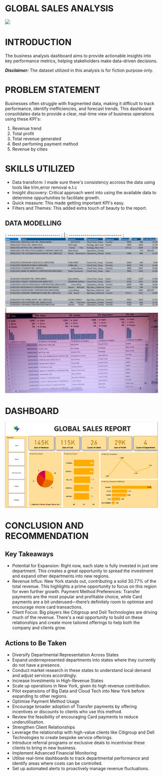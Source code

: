 # GLOBAL SALES ANALYSIS
![](Introduction.jpg)

# INTRODUCTION

The business analysis dashboard aims to provide actionable insights into key performance metrics, helping stakeholders make data-driven decisions.

**_Disclaimer:_** The dataset utilized in this analysis is for fiction purpose only.

# PROBLEM STATEMENT

Businesses often struggle with fragmented data, making it difficult to track performance, identify inefficiencies, and forecast trends. This dashboard consolidates data to provide a clear, real-time view of business operations using these KPI's:
1. Revenue trend
2. Total profit
3. Total revenue generated
4. Best perfoming payment method
5. Revenue by cities

# SKILLS UTILIZED

- Data transform: I made sure there's consistency accross the data using tools like trim,error removal e.t.c
- Insight discovery: Critical approach went into using the available data to determine oppurtunities to facilitate growth.
- Quick measure: This made getting important KPI's easy.
- Filters and Themes: This added extra touch of beauty to the report.

## DATA MODELLING

: --------------------------- : | : --------------------------- :
 ![](Excel_data.png) | ![](Query_View.jpg)

# DASHBOARD

![](Dashboard.png)

# CONCLUSION AND RECOMMENDATION

## Key Takeaways

- Potential for Expansion: Right now, each state is fully invested in just one department. This creates a great opportunity to spread the investment and expand other departments into new regions.
- Revenue Influx: New York stands out, contributing a solid 30.77% of the total revenue. This highlights a prime opportunity to focus on this region for even further growth.
Payment Method Preferences: Transfer payments are the most popular and profitable choice, while Card payments are a bit underused—there’s definitely room to optimise and encourage more card transactions.
- Client Focus: Big players like Citigroup and Dell Technologies are driving much of the revenue. There's a real opportunity to build on these relationships and create more tailored offerings to help both the company and clients grow.
## Actions to Be Taken

- Diversify Departmental Representation Across States
- Expand underrepresented departments into states where they currently do not have a presence.
- Conduct market research in these states to understand local demand and adjust services accordingly.
- Increase Investments in High-Revenue States
- Scale up operations in New York, given its high revenue contribution.
- Pilot expansions of Big Data and Cloud Tech into New York before expanding to other regions.
- Optimise Payment Method Usage
- Encourage broader adoption of Transfer payments by offering incentives or discounts to clients who use this method.
- Review the feasibility of encouraging Card payments to reduce underutilisation.
- Strengthen Client Relationships
- Leverage the relationship with high-value clients like Citigroup and Dell Technologies to create bespoke service offerings.
- Introduce referral programs or exclusive deals to incentivise these clients to bring in new business.
- Implement Advanced Financial Monitoring
- Utilise real-time dashboards to track departmental performance and identify areas where costs can be controlled.
- Set up automated alerts to proactively manage revenue fluctuations.






















